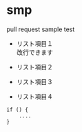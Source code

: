# smp
pull request sample
test

- リスト項目１  
改行できます

- リスト項目２
- リスト項目３
- リスト項目４

```
if () {
	....
}
```